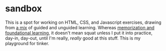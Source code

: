 # sandbox
This is a spot for working on HTML, CSS, and Javascript exercises, drawing from [a mix](https://www.joshwcomeau.com/blog/how-to-learn-stuff-quickly/#mixing-guided-and-unguided-learning) of guided and unguided learning. Whereas [memorization and foundational learning](https://github.com/bsebesta/learning-dev-flashcards), it doesn't mean squat unless I put it into practice, day-in, day-out, until I'm really, *really* good at this stuff. This is my playground for tinker.
